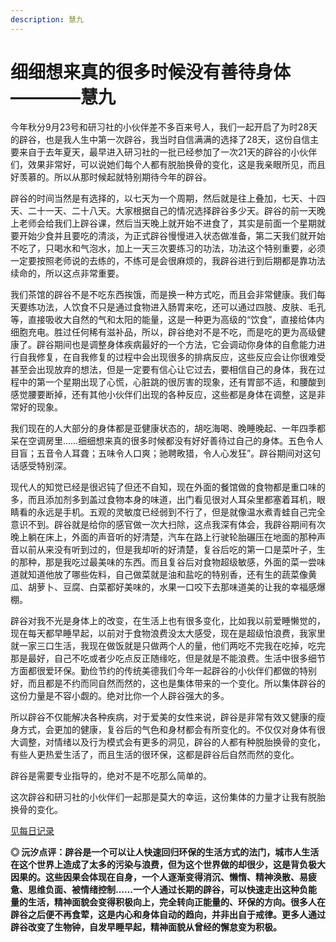 ```yaml
---
description: 慧九
---
```


# 细细想来真的很多时候没有善待身体————慧九

今年秋分9月23号和研习社的小伙伴差不多百来号人，我们一起开启了为时28天的辟谷，也是我人生中第一次辟谷，我当时自信满满的选择了28天，这份自信主要来自于去年夏天，最早进入研习社的一批已经参加了一次21天的辟谷的小伙伴们，效果非常好，可以说她们每个人都有脱胎换骨的变化，这是我亲眼所见，而且好羡慕的。所以从那时候起就特别期待今年的辟谷。

辟谷的时间当然是有选择的，以七天为一个周期，然后就是往上叠加，七天、十四天、二十一天、二十八天。大家根据自己的情况选择辟谷多少天。辟谷的前一天晚上老师会给我们上辟谷课，然后当天晚上就开始不进食了，其实是前面一个星期就要开始少食并且要吃的清淡，为正式辟谷慢慢进入状态做准备，第二天我们就开始不吃了，只喝水和气泡水，加上一天三次要练习的功法，功法这个特别重要，必须一定要按照老师说的去练的，不练可是会很麻烦的，我辟谷进行到后期都是靠功法续命的，所以这点非常重要。

我们茶馆的辟谷不是不吃东西挨饿，而是换一种方式吃，而且会非常健康。我们每天要练功法，人饮食不只是通过食物进入肠胃来吃，还可以通过四肢、皮肤、毛孔等，直接吸收大自然的气和太阳的能量，这是一种更为高级的“饮食”，直接给体内细胞充电。胜过任何稀有滋补品，所以，辟谷绝对不是不吃，而是吃的更为高级健康了。辟谷期间也是调整身体疾病最好的一个方法，它会调动你身体的自愈能力进行自我修复，在自我修复的过程中会出现很多的排病反应，这些反应会让你很难受甚至会出现放弃的想法，但是一定要有信心让它过去，要相信自己的身体，我在过程中的第一个星期出现了心慌，心脏跳的很厉害的现象，还有胃部不适，和腰酸到感觉腰要断掉，还有其他小伙伴们出现的各种反应，这些都是身体在调整，这是非常好的现象。

我们现在的人大部分的身体都是亚健康状态的，胡吃海喝、晚睡晚起、一年四季都呆在空调房里……细细想来真的很多时候都没有好好善待过自己的身体。五色令人目盲；五音令人耳聋；五味令人口爽；驰聘畋猎，令人心发狂”。辟谷期间对这句话感受特别深。

现代人的知觉已经是很迟钝了但还不自知，现在外面的餐馆做的食物都是重口味的多，而且添加剂多到盖过食物本身的味道，出门看见很对人耳朵里都塞着耳机，眼睛看的永远是手机。五观的灵敏度已经弱到不行了，但是就像温水煮青蛙自己完全意识不到。辟谷就是给你的感官做一次大扫除，这点我深有体会，我辟谷期间有次晚上躺在床上，外面的声音听的好清楚，汽车在路上行驶轮胎碾压在地面的那种声音以前从来没有听到过的，但是我却听的好清楚，复谷后吃的第一口是菜叶子，生的那种，那是我吃过最美味的东西。而且复谷后对食物超级敏感，外面的菜一尝味道就知道他放了哪些佐料，自己做菜就是油和盐吃的特别香，还有生的蔬菜像黄瓜、胡萝卜、豆腐、白菜都好美味的，水果一口咬下去那味道美的让我的幸福感爆棚。

辟谷对我不光是身体上的改变，在生活上也有很多变化，比如我以前爱睡懒觉的，现在每天都早睡早起，以前对于食物浪费没太大感受，现在是超级怕浪费，我家里就一家三口生活，我现在做饭就是只做两个人的量，他们两吃不完我在吃掉，吃完那是最好，自己不吃或者少吃点反正随缘吃，但是就是不能浪费。生活中很多细节方面都很爱环保。勤俭节约的传统美德我们今年一起辟谷的小伙伴们都做的特别好，而且都是不约而同自然而然的，这也是集体带来的一个变化。所以集体辟谷的这份力量是不容小觑的。绝对比你一个人辟谷强大的多。

所以辟谷不仅能解决各种疾病，对于爱美的女性来说，辟谷是非常有效又健康的瘦身方式，会更加的健康，复谷后的气色和身材都会有所变化的。不仅仅对身体有很大调整，对情绪以及行为模式会有更多的洞见，辟谷的人都有种脱胎换骨的变化，有些人更热爱生活了，而且生活的很环保，这都是辟谷后自然而然的变化。

辟谷是需要专业指导的，绝对不是不吃那么简单的。

这次辟谷和研习社的小伙伴们一起那是莫大的幸运，这份集体的力量才让我有脱胎换骨的变化。

[见每日记录](https://zhonghebiguriji.gitbook.io/index/untitled-1/zhong-he-pi-gu-mei-ri-ji-lu-hui-jiu)

**◎ 沅汐点评：辟谷是一个可以让人快速回归环保的生活方式的法门，城市人生活在这个世界上造成了太多的污染与浪费，但为这个世界做的却很少，这是背负极大因果的。这些因果会体现在自身，一个人逐渐变得消沉、懒惰、精神涣散、易疲惫、思维负面、被情绪控制……一个人通过长期的辟谷，可以快速走出这种负能量的生活，精神面貌会变得积极向上，完全转向正能量的、环保的方向。很多人在辟谷之后便不再食荤，这是内心和身体自动的趋向，并非出自于戒律。更多人通过辟谷改变了生物钟，自发早睡早起，精神面貌从曾经的懈怠变为积极。**


